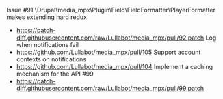 Issue #91 \Drupal\media_mpx\Plugin\Field\FieldFormatter\PlayerFormatter makes extending hard redux
 * https://patch-diff.githubusercontent.com/raw/Lullabot/media_mpx/pull/92.patch
Log when notifications fail
 * https://github.com/Lullabot/media_mpx/pull/105
Support account contexts on notifications
 * https://github.com/Lullabot/media_mpx/pull/104
Implement a caching mechanism for the API #99
 * https://patch-diff.githubusercontent.com/raw/Lullabot/media_mpx/pull/99.patch
